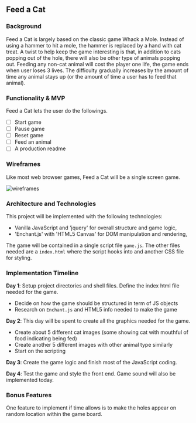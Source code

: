 ## Feed a Cat

### Background

Feed a Cat is largely based on the classic game Whack a Mole. Instead of using a hammer to hit a mole, the hammer is replaced by a hand with cat treat. A twist to help keep the game interesting is that, in addition to cats popping out of the hole, there will also be other type of animals popping out. Feeding any non-cat animal will cost the player one life, the game ends when user loses 3 lives. The difficulty gradually increases by the amount of time any animal stays up (or the amount of time a user has to feed that animal).

### Functionality & MVP

Feed a Cat lets the user do the followings.

- [ ] Start game
- [ ] Pause game
- [ ] Reset game
- [ ] Feed an animal
- [ ] A production readme

### Wireframes

Like most web browser games, Feed a Cat will be a single screen game.

![wireframes](images/Feed-a-Cat.png)

### Architecture and Technologies

This project will be implemented with the following technologies:

- Vanilla JavaScript and 'jquery' for overall structure and game logic,
- 'Enchant.js' with 'HTML5 Canvas' for DOM manipulation and rendering,

The game will be contained in a single script file `game.js`. The other files needed are a `index.html` where the script hooks into and another CSS file for styling.

### Implementation Timeline

**Day 1**: Setup project directories and shell files. Define the index html file needed for the game.

- Decide on how the game should be structured in term of JS objects
- Research on `Enchant.js` and HTML5 info needed to make the game

**Day 2**: This day will be spent to create all the graphics needed for the game.

- Create about 5 different cat images (some showing cat with mouthful of food indicating being fed)
- Create another 5 different images with other animal type similarly
- Start on the scripting

**Day 3**: Create the game logic and finish most of the JavaScript coding.

**Day 4**: Test the game and style the front end. Game sound will also be implemented today.

### Bonus Features

One feature to implement if time allows is to make the holes appear on random location within the game board.
